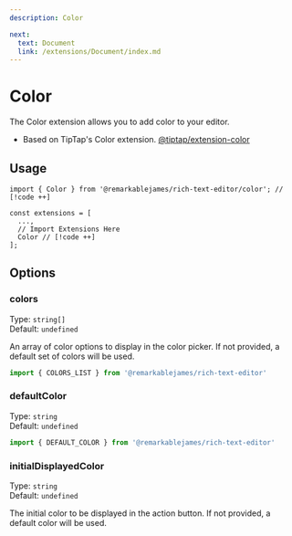 ```yaml
---
description: Color

next:
  text: Document
  link: /extensions/Document/index.md
---
```


# Color

The Color extension allows you to add color to your editor.

- Based on TipTap's Color extension. [@tiptap/extension-color](https://tiptap.dev/docs/editor/extensions/functionality/color)

## Usage

```tsx
import { Color } from '@remarkablejames/rich-text-editor/color'; // [!code ++]

const extensions = [
  ...,
  // Import Extensions Here
  Color // [!code ++]
];
```

## Options

### colors

Type: `string[]`\
Default: `undefined`

An array of color options to display in the color picker. If not provided, a default set of colors will be used.

```js
import { COLORS_LIST } from '@remarkablejames/rich-text-editor'
```

### defaultColor

Type: `string`\
Default: `undefined`

```js
import { DEFAULT_COLOR } from '@remarkablejames/rich-text-editor'
```

### initialDisplayedColor

Type: `string`\
Default: `undefined`

The initial color to be displayed in the action button. If not provided, a default color will be used.
